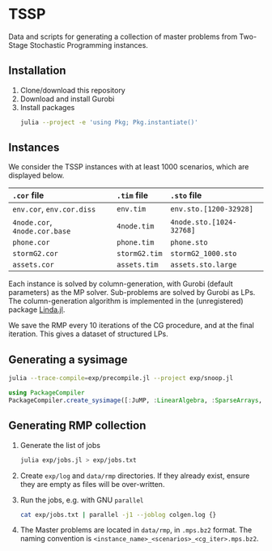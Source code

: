 # TSSP

Data and scripts for generating a collection of master problems from Two-Stage Stochastic Programming instances.

## Installation

1. Clone/download this repository
1. Download and install Gurobi
1. Install packages
    ```bash
    julia --project -e 'using Pkg; Pkg.instantiate()'
    ```

## Instances

We consider the TSSP instances with at least 1000 scenarios, which are displayed below.

| `.cor` file | `.tim` file | `.sto` file |
|:------------|:------------|:------------|
`env.cor`, `env.cor.diss` | `env.tim` | `env.sto.[1200-32928]`
`4node.cor`, `4node.cor.base` | `4node.tim` | `4node.sto.[1024-32768]`
`phone.cor` | `phone.tim` | `phone.sto`
`stormG2.cor` | `stormG2.tim` | `stormG2_1000.sto`
`assets.cor` | `assets.tim` | `assets.sto.large`

Each instance is solved by column-generation, with Gurobi (default parameters) as the MP solver.
Sub-problems are solved by Gurobi as LPs.
The column-generation algorithm is implemented in the (unregistered) package [Linda.jl](https://github.com/mtanneau/Linda.jl).

We save the RMP every 10 iterations of the CG procedure, and at the final iteration.
This gives a dataset of structured LPs.

## Generating a sysimage

```bash
julia --trace-compile=exp/precompile.jl --project exp/snoop.jl
```

```julia
using PackageCompiler
PackageCompiler.create_sysimage([:JuMP, :LinearAlgebra, :SparseArrays, :Gurobi, :Linda, :SMPSReader]; project=".", sysimage_path="JuliaTSSP.so", precompile_statements_file="exp/precompile.jl");
```

## Generating RMP collection


1. Generate the list of jobs
    ```bash
    julia exp/jobs.jl > exp/jobs.txt
    ```

1. Create `exp/log` and `data/rmp` directories.
If they already exist, ensure they are empty as files will be over-written.

2. Run the jobs, e.g. with GNU `parallel`
    ```bash
    cat exp/jobs.txt | parallel -j1 --joblog colgen.log {}
    ```

3. The Master problems are located in `data/rmp`, in `.mps.bz2` format.
The naming convention is `<instance_name>_<scenarios>_<cg_iter>.mps.bz2`.